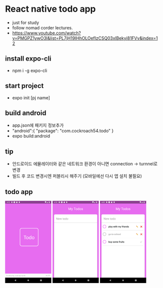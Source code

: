 # React native todo app

- just for study
- follow nomad corder lectures.
- https://www.youtube.com/watch?v=PMGPZ1ywO3I&list=PL7jH19IHhOLOefIzCSQ03xlBekyi81FVv&index=12

## install expo-cli

- npm i -g expo-cli

## start project

- expo init [pj name]

## build android

- app.json에 패키지 정보추가
- "android":{
      "package": "com.cockroach54.todo"
    }
- expo build:android

## tip

- 안드로이드 에뮬레이터와 같은 네트워크 환경이 아니면 connection -> turnnel로 변경
- 빌드 후 코드 변경시엔 퍼블리시 해주기 (모바일에선 다시 앱 설치 불필요)

## todo app

<div>
  <img src="./forGit/splash.png" style="width:30%">
  <img src="./forGit/home.png" style="width:30%">
  <img src="./forGit/todolist.png" style="width:30%">
</div>
